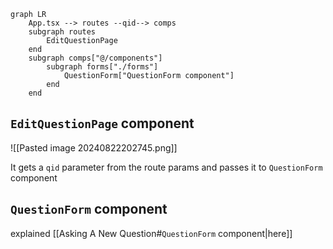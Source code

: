 
```mermaid
graph LR
	App.tsx --> routes --qid--> comps
	subgraph routes
		EditQuestionPage
	end
	subgraph comps["@/components"]
		subgraph forms["./forms"]
			QuestionForm["QuestionForm component"]
		end
	end 
```

## `EditQuestionPage` component

 ![[Pasted image 20240822202745.png]]

It gets a `qid` parameter from the route params and passes it to `QuestionForm` component

## `QuestionForm` component

explained  [[Asking A New Question#`QuestionForm` component|here]]

